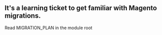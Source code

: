 ## It's a learning ticket to get familiar with Magento migrations.

Read MIGRATION_PLAN in the module root